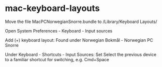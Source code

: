 # mac-keyboard-layouts

Move the file MacPCNorwegianSnorre.bundle to /Library/Keyboard Layouts/

Open System Preferences - Keyboard - Input sources

Add (+) keyboard layout: Found under Norwegian Bokmål - Norwegian PC Snorre

Under Keyboard - Shortcuts - Input Sources: Set Select the previous device to a familiar shortcut for switching, e.g. Cmd+Space
